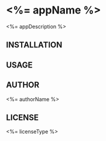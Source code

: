 # <%= appName %>
<%= appDescription %>

## INSTALLATION

## USAGE

## AUTHOR
<%= authorName %>

## LICENSE
<%= licenseType %>